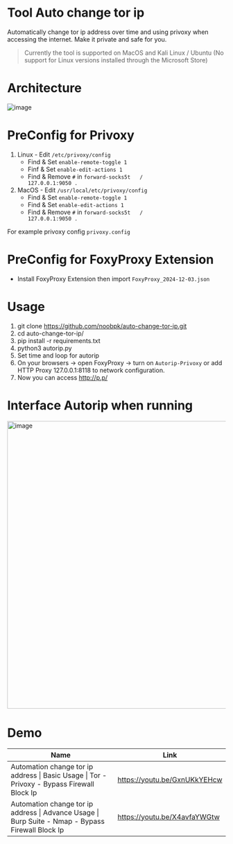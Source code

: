 # Tool Auto change tor ip
Automatically change tor ip address over time and using privoxy when accessing the internet. Make it private and safe for you.

> Currently the tool is supported on MacOS and Kali Linux / Ubuntu (No support for Linux versions installed through the Microsoft Store)

# Architecture
![image](https://user-images.githubusercontent.com/31820707/189964620-7062c280-7011-4b13-84a5-bf676e721d25.png)


# PreConfig for Privoxy
1. Linux - Edit `/etc/privoxy/config` 
    - Find & Set `enable-remote-toggle 1`
    - Finf & Set `enable-edit-actions 1`
    - Find & Remove `#` in `forward-socks5t   /               127.0.0.1:9050 .`
2. MacOS - Edit `/usr/local/etc/privoxy/config` 
    - Find & Set `enable-remote-toggle 1`
    - Find & Set `enable-edit-actions 1`
    - Find & Remove `#` in `forward-socks5t   /               127.0.0.1:9050 .`
    
For example privoxy config `privoxy.config`

# PreConfig for FoxyProxy Extension
- Install FoxyProxy Extension then import `FoxyProxy_2024-12-03.json`

# Usage
1. git clone https://github.com/noobpk/auto-change-tor-ip.git
1. cd auto-change-tor-ip/
1. pip install -r requirements.txt
1. python3 autorip.py
1. Set time and loop for autorip
1. On your browsers -> open FoxyProxy -> turn on `Autorip-Privoxy` or add HTTP Proxy 127.0.0.1:8118 to network configuration.
1. Now you can access http://p.p/

<!-- # Configure burp suite walk through browser
1. add socket 127.0.0.1:9050 into Network setting -> SOCKS Host in browser
2. On Burp Suite - Add socket 127.0.0.1:9050 into User options -> SOCKS Proxy in burp suite -->

<!-- # Configure autorip with proxychains
1. Edit `/etc/proxychains.conf` at `[ProxyList]` add `socks5 127.0.0.1 9050` -->

# Interface Autorip when running
<img width="664" alt="image" src="https://user-images.githubusercontent.com/31820707/142809533-8e1034ed-cde1-483f-a363-1749d9b6e755.png">

# Demo
|Name|Link|
|----|----|
|Automation change tor ip address &#124; Basic Usage &#124; Tor - Privoxy - Bypass Firewall  Block Ip| https://youtu.be/GxnUKkYEHcw |
|Automation change tor ip address &#124; Advance Usage &#124; Burp Suite - Nmap - Bypass Firewall  Block Ip| https://youtu.be/X4avfaYWGtw |
